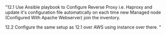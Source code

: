 "12.1 Use Ansible playbook to Configure Reverse 
Proxy i.e. Haproxy and update it's configuration 
file automatically on each time new Managed node
(Configured With Apache Webserver) join the inventory.

12.2 Configure the same setup as 12.1 over AWS
using instance over there.
"